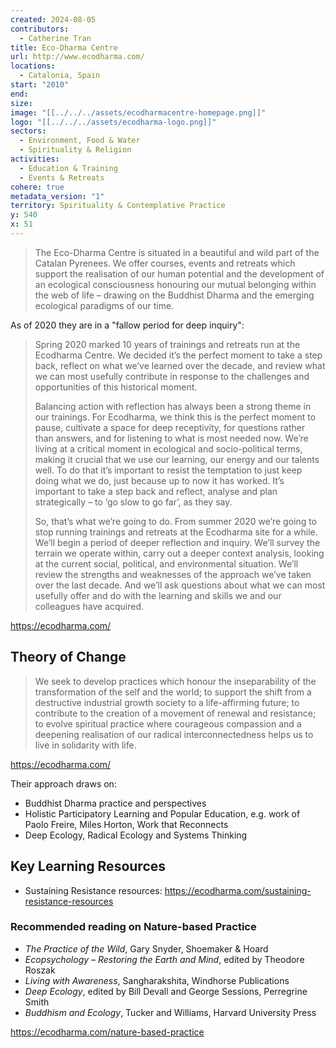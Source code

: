 ```yaml
---
created: 2024-08-05
contributors:
  - Catherine Tran
title: Eco-Dharma Centre
url: http://www.ecodharma.com/
locations:
  - Catalonia, Spain
start: "2010"
end: 
size: 
image: "[[../../../assets/ecodharmacentre-homepage.png]]"
logo: "[[../../../assets/ecodharma-logo.png]]"
sectors:
  - Environment, Food & Water
  - Spirituality & Religion
activities:
  - Education & Training
  - Events & Retreats
cohere: true
metadata_version: "1"
territory: Spirituality & Contemplative Practice
y: 540
x: 51
---
```

>The Eco-Dharma Centre is situated in a beautiful and wild part of the Catalan Pyrenees. We offer courses, events and retreats which support the realisation of our human potential and the development of an ecological consciousness honouring our mutual belonging within the web of life – drawing on the Buddhist Dharma and the emerging ecological paradigms of our time.

As of 2020 they are in a "fallow period for deep inquiry":

>Spring 2020 marked 10 years of trainings and retreats run at the Ecodharma Centre. We decided it’s the perfect moment to take a step back, reflect on what we’ve learned over the decade, and review what we can most usefully contribute in response to the challenges and opportunities of this historical moment.
>
>Balancing action with reflection has always been a strong theme in our trainings. For Ecodharma, we think this is the perfect moment to pause, cultivate a space for deep receptivity, for questions rather than answers, and for listening to what is most needed now. We’re living at a critical moment in ecological and socio-political terms, making it crucial that we use our learning, our energy and our talents well. To do that it’s important to resist the temptation to just keep doing what we do, just because up to now it has worked. It’s important to take a step back and reflect, analyse and plan strategically – to ‘go slow to go far’, as they say.
>
>So, that’s what we’re going to do. From summer 2020 we’re going to stop running trainings and retreats at the Ecodharma site for a while. We’ll begin a period of deeper reflection and inquiry. We’ll survey the terrain we operate within, carry out a deeper context analysis, looking at the current social, political, and environmental situation. We’ll review the strengths and weaknesses of the approach we’ve taken over the last decade. And we’ll ask questions about what we can most usefully offer and do with the learning and skills we and our colleagues have acquired.

https://ecodharma.com/

## Theory of Change

>We seek to develop practices which honour the inseparability of the transformation of the self and the world; to support the shift from a destructive industrial growth society to a life-affirming future; to contribute to the creation of a movement of renewal and resistance; to evolve spiritual practice where courageous compassion and a deepening realisation of our radical interconnectedness helps us to live in solidarity with life.

https://ecodharma.com/

Their approach draws on:
- Buddhist Dharma practice and perspectives
- Holistic Participatory Learning and Popular Education, e.g. work of Paolo Freire, Miles Horton, Work that Reconnects
- Deep Ecology, Radical Ecology and Systems Thinking

## Key Learning Resources

- Sustaining Resistance resources: https://ecodharma.com/sustaining-resistance-resources 

### Recommended reading on Nature-based Practice

  - *The Practice of the Wild*, Gary Snyder, Shoemaker & Hoard  
  - *Ecopsychology – Restoring the Earth and Mind*, edited by Theodore Roszak  
  - *Living with Awareness*, Sangharakshita, Windhorse Publications  
  - *Deep Ecology*, edited by Bill Devall and George Sessions, Perregrine Smith  
  - *Buddhism and Ecology*, Tucker and Williams, Harvard University Press

https://ecodharma.com/nature-based-practice










